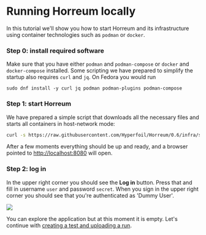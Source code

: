 # Running Horreum locally

In this tutorial we'll show you how to start Horreum and its infrastructure using container technologies such as `podman` or `docker`.

### Step 0: install required software

Make sure that you have either `podman` and `podman-compose` or `docker` and `docker-compose` installed. Some scripting we have prepared to simplify the startup also requires `curl` and `jq`. On Fedora you would run

```
sudo dnf install -y curl jq podman podman-plugins podman-compose
```

### Step 1: start Horreum

We have prepared a simple script that downloads all the necessary files and starts all containers in host-network mode:

```bash
curl -s https://raw.githubusercontent.com/Hyperfoil/Horreum/0.6/infra/start.sh | bash
```

After a few moments everything should be up and ready, and a browser pointed to [http://localhost:8080](http://localhost:8080) will open.

### Step 2: log in

In the upper right corner you should see the **Log in** button. Press that and fill in username `user` and password `secret`. When you sign in the upper right corner you should see that you're authenticated as 'Dummy User'.

<div class="screenshot"><img src="/assets/images/create_test/01_logged_in.png"></div>

You can explore the application but at this moment it is empty. Let's continue with [creating a test and uploading a run](create_test_run.html).
